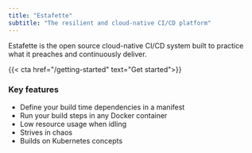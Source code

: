 ```yaml
---
title: "Estafette"
subtitle: "The resilient and cloud-native CI/CD platform"
---
```


Estafette is the open source cloud-native CI/CD system built to practice what it preaches and continuously deliver.

{{< cta href="/getting-started" text="Get started">}}

### Key features

- Define your build time dependencies in a manifest
- Run your build steps in any Docker container
- Low resource usage when idling
- Strives in chaos
- Builds on Kubernetes concepts